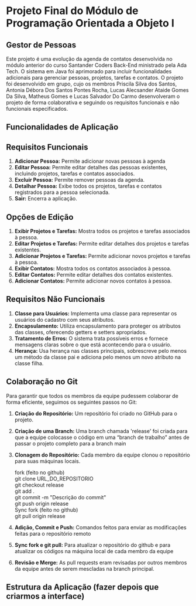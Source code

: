 # Projeto Final do Módulo de Programação Orientada a Objeto I

## Gestor de Pessoas
Este projeto é uma evolução da agenda de contatos desenvolvida no módulo anterior do curso Santander Coders Back-End ministrado pela Ada Tech. O sistema em Java foi aprimorado para incluir funcionalidades adicionais para gerenciar pessoas, projetos, tarefas e contatos. O projeto foi desenvolvido em grupo, cujo os membros Priscila Silva dos Santos, Antonia Débora Dos Santos Pontes Rocha, Lucas Alecsander Ataide Gomes Da Silva, Matheus Gomes e Lucas Salvador Do Carmo desenvolveram o projeto de forma colaborativa e seguindo os requisitos funcionais e não funcionais especificados.

## Funcionalidades de Aplicação
## Requisitos Funcionais
1.	**Adicionar Pessoa:** Permite adicionar novas pessoas à agenda
2.	**Editar Pessoa:** Permite editar detalhes das pessoas existentes, incluindo projetos, tarefas e contatos associados.
3.	**Excluir Pessoa:** Permite remover pessoas da agenda.
4.	**Detalhar Pessoa:** Exibe todos os projetos, tarefas e contatos registrados para a pessoa selecionada.
5.	**Sair:** Encerra a aplicação.

## Opções de Edição
1.	**Exibir Projetos e Tarefas:** Mostra todos os projetos e tarefas associados à pessoa.
2.	**Editar Projetos e Tarefas:** Permite editar detalhes dos projetos e tarefas existentes.
3.	**Adicionar Projetos e Tarefas:** Permite adicionar novos projetos e tarefas à pessoa.
4.	**Exibir Contatos:** Mostra todos os contatos associados à pessoa.
5.	**Editar Contatos:** Permite editar detalhes dos contatos existentes.
6.	**Adicionar Contatos:** Permite adicionar novos contatos à pessoa.

## Requisitos Não Funcionais
1.	**Classe para Usuários:** Implementa uma classe para representar os usuários do cadastro com seus atributos.
2.	**Encapsulamento:** Utiliza encapsulamento para proteger os atributos das classes, oferecendo getters e setters apropriados.
3.	**Tratamento de Erros:** O sistema trata possíveis erros e fornece mensagens claras sobre o que está acontecendo para o usuário.
4.	**Herança:** Usa herança nas classes principais, sobrescreve pelo menos um método da classe pai e adiciona pelo menos um novo atributo na classe filha.

## Colaboração no Git
Para garantir que todos os membros da equipe pudessem colaborar de forma eficiente, seguimos os seguintes passos no Git:
1.	**Criação do Repositório:** Um repositório foi criado no GitHub para o projeto.
2.	**Criação de uma Branch:** Uma branch chamada 'release' foi criada para que a equipe colocasse o código em uma “branch de trabalho” antes de passar o projeto completo para a branch main
3.	**Clonagem do Repositório:** Cada membro da equipe clonou o repositório para suas máquinas locais.

    fork (feito no github) \
    git clone URL_DO_REPOSITORIO \
    git checkout release \
    git add . \
    git commit -m "Descrição do commit" \
    git push origin release \
    Sync fork (feito no github) \
    git pull origin release 

5.	**Adição, Commit e Push:** Comandos feitos para enviar as modificações feitas para o repositório remoto
6.	**Sync fork e git pull:** Para atualizar o repositório do github e para atualizar os códigos na máquina local de cada membro da equipe
7.	**Revisão e Merge:** As pull requests eram revisadas por outros membros da equipe antes de serem mescladas na branch principal.

## Estrutura da Aplicação (fazer depois que criarmos a interface)
